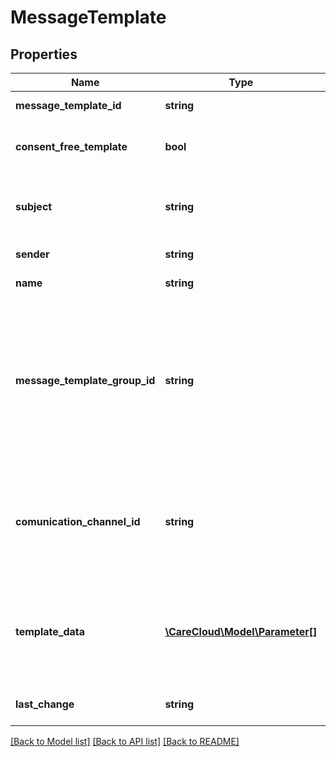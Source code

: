 # MessageTemplate

## Properties
Name | Type | Description | Notes
------------ | ------------- | ------------- | -------------
**message_template_id** | **string** | The unique id of the message_template | [optional] 
**consent_free_template** | **bool** | If true, customer can recieve message without any consent(GDPR, etc.) | [optional] 
**subject** | **string** | Subject of the message template. Mandatory only in case of email template | 
**sender** | **string** | Sender of the message template | 
**name** | **string** | Name of the message template | 
**message_template_group_id** | **string** | The unique id of the message template group. *Possible values are: 1 - newsletter template / 2- system template(registration message, order summary message, etc.) / 3 - transactional communication(for hotel, traveling,...)* | 
**comunication_channel_id** | **string** | The unique id of the communication channel. *Possible values are: 1 - email / 2- SMS / 4 - PUSH notification (Apple or Google)/ 5 - internal system notification* | 
**template_data** | [**\CareCloud\Model\Parameter[]**](Parameter.md) | Template data could contains array of customized paramteres. They may have influence on template display or add values to template | [optional] 
**last_change** | **string** | Date and time of the last change *(YYYY-MM-DD HH:MM:SS)* | [optional] 

[[Back to Model list]](../../README.md#documentation-for-models) [[Back to API list]](../../README.md#documentation-for-api-endpoints) [[Back to README]](../../README.md)

